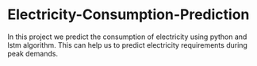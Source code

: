 # Electricity-Consumption-Prediction
In this project we predict the consumption of electricity using python and lstm algorithm. This can help us to predict electricity requirements during peak demands.
